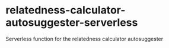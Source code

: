 # relatedness-calculator-autosuggester-serverless

Serverless function for the relatedness calculator autosuggester
